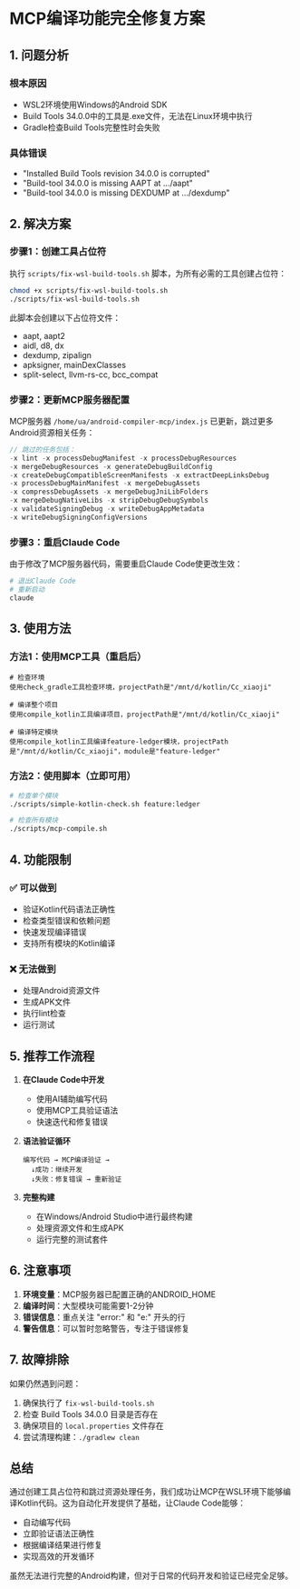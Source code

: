 # MCP编译功能完全修复方案

## 1. 问题分析

### 根本原因
- WSL2环境使用Windows的Android SDK
- Build Tools 34.0.0中的工具是.exe文件，无法在Linux环境中执行
- Gradle检查Build Tools完整性时会失败

### 具体错误
- "Installed Build Tools revision 34.0.0 is corrupted"
- "Build-tool 34.0.0 is missing AAPT at .../aapt"
- "Build-tool 34.0.0 is missing DEXDUMP at .../dexdump"

## 2. 解决方案

### 步骤1：创建工具占位符
执行 `scripts/fix-wsl-build-tools.sh` 脚本，为所有必需的工具创建占位符：
```bash
chmod +x scripts/fix-wsl-build-tools.sh
./scripts/fix-wsl-build-tools.sh
```

此脚本会创建以下占位符文件：
- aapt, aapt2
- aidl, d8, dx
- dexdump, zipalign
- apksigner, mainDexClasses
- split-select, llvm-rs-cc, bcc_compat

### 步骤2：更新MCP服务器配置
MCP服务器 `/home/ua/android-compiler-mcp/index.js` 已更新，跳过更多Android资源相关任务：
```javascript
// 跳过的任务包括：
-x lint -x processDebugManifest -x processDebugResources 
-x mergeDebugResources -x generateDebugBuildConfig 
-x createDebugCompatibleScreenManifests -x extractDeepLinksDebug 
-x processDebugMainManifest -x mergeDebugAssets 
-x compressDebugAssets -x mergeDebugJniLibFolders 
-x mergeDebugNativeLibs -x stripDebugDebugSymbols 
-x validateSigningDebug -x writeDebugAppMetadata 
-x writeDebugSigningConfigVersions
```

### 步骤3：重启Claude Code
由于修改了MCP服务器代码，需要重启Claude Code使更改生效：
```bash
# 退出Claude Code
# 重新启动
claude
```

## 3. 使用方法

### 方法1：使用MCP工具（重启后）
```
# 检查环境
使用check_gradle工具检查环境，projectPath是"/mnt/d/kotlin/Cc_xiaoji"

# 编译整个项目
使用compile_kotlin工具编译项目，projectPath是"/mnt/d/kotlin/Cc_xiaoji"

# 编译特定模块
使用compile_kotlin工具编译feature-ledger模块，projectPath是"/mnt/d/kotlin/Cc_xiaoji"，module是"feature-ledger"
```

### 方法2：使用脚本（立即可用）
```bash
# 检查单个模块
./scripts/simple-kotlin-check.sh feature:ledger

# 检查所有模块
./scripts/mcp-compile.sh
```

## 4. 功能限制

### ✅ 可以做到
- 验证Kotlin代码语法正确性
- 检查类型错误和依赖问题
- 快速发现编译错误
- 支持所有模块的Kotlin编译

### ❌ 无法做到
- 处理Android资源文件
- 生成APK文件
- 执行lint检查
- 运行测试

## 5. 推荐工作流程

1. **在Claude Code中开发**
   - 使用AI辅助编写代码
   - 使用MCP工具验证语法
   - 快速迭代和修复错误

2. **语法验证循环**
   ```
   编写代码 → MCP编译验证 → 
     ↓成功：继续开发
     ↓失败：修复错误 → 重新验证
   ```

3. **完整构建**
   - 在Windows/Android Studio中进行最终构建
   - 处理资源文件和生成APK
   - 运行完整的测试套件

## 6. 注意事项

1. **环境变量**：MCP服务器已配置正确的ANDROID_HOME
2. **编译时间**：大型模块可能需要1-2分钟
3. **错误信息**：重点关注 "error:" 和 "e:" 开头的行
4. **警告信息**：可以暂时忽略警告，专注于错误修复

## 7. 故障排除

如果仍然遇到问题：
1. 确保执行了 `fix-wsl-build-tools.sh`
2. 检查 Build Tools 34.0.0 目录是否存在
3. 确保项目的 `local.properties` 文件存在
4. 尝试清理构建：`./gradlew clean`

## 总结

通过创建工具占位符和跳过资源处理任务，我们成功让MCP在WSL环境下能够编译Kotlin代码。这为自动化开发提供了基础，让Claude Code能够：
- 自动编写代码
- 立即验证语法正确性
- 根据编译结果进行修复
- 实现高效的开发循环

虽然无法进行完整的Android构建，但对于日常的代码开发和验证已经完全足够。